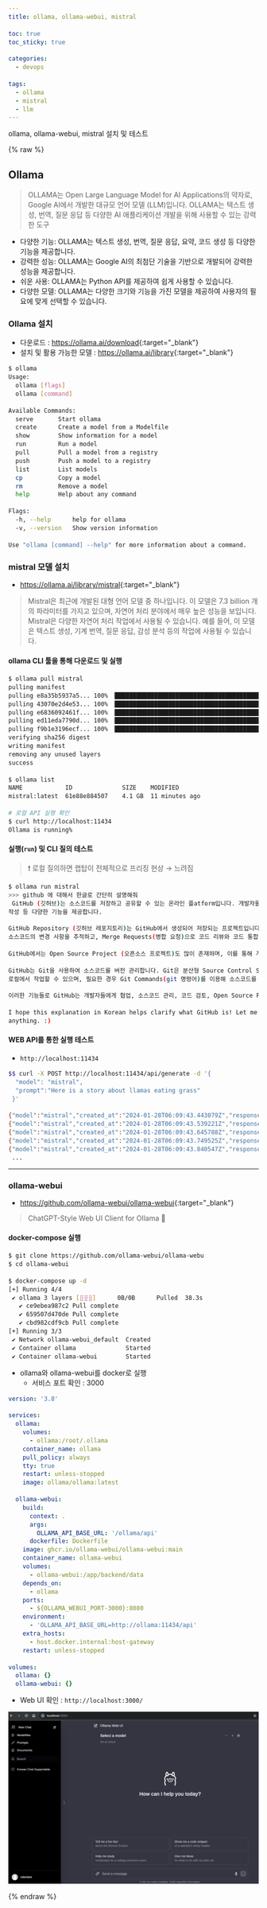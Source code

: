 ```yaml
---
title: ollama, ollama-webui, mistral  

toc: true
toc_sticky: true

categories:
  - devops

tags:
  - ollama
  - mistral
  - llm
---
```

 
ollama, ollama-webui, mistral 설치 및 테스트 

{% raw %}

## Ollama 

> OLLAMA는 Open Large Language Model for AI Applications의 약자로, Google AI에서 개발한 대규모 언어 모델 (LLM)입니다. 
> OLLAMA는 텍스트 생성, 번역, 질문 응답 등 다양한 AI 애플리케이션 개발을 위해 사용할 수 있는 강력한 도구

- 다양한 기능: OLLAMA는 텍스트 생성, 번역, 질문 응답, 요약, 코드 생성 등 다양한 기능을 제공합니다.
- 강력한 성능: OLLAMA는 Google AI의 최첨단 기술을 기반으로 개발되어 강력한 성능을 제공합니다.
- 쉬운 사용: OLLAMA는 Python API를 제공하여 쉽게 사용할 수 있습니다.
- 다양한 모델: OLLAMA는 다양한 크기와 기능을 가진 모델을 제공하여 사용자의 필요에 맞게 선택할 수 있습니다.

### Ollama 설치 
- 다운로드 : <https://ollama.ai/download>{:target="_blank"}
- 설치 및 활용 가능한 모델 : <https://ollama.ai/library>{:target="_blank"}

```sh
$ ollama
Usage:
  ollama [flags]
  ollama [command]

Available Commands:
  serve       Start ollama
  create      Create a model from a Modelfile
  show        Show information for a model
  run         Run a model
  pull        Pull a model from a registry
  push        Push a model to a registry
  list        List models
  cp          Copy a model
  rm          Remove a model
  help        Help about any command

Flags:
  -h, --help      help for ollama
  -v, --version   Show version information

Use "ollama [command] --help" for more information about a command.
```

### mistral 모델 설치
- <https://ollama.ai/library/mistral>{:target="_blank"}


> Mistral은 최근에 개발된 대형 언어 모델 중 하나입니다. 
이 모델은 7.3 billion 개의 파라미터를 가지고 있으며, 자연어 처리 분야에서 매우 높은 성능을 보입니다. 
Mistral은 다양한 자연어 처리 작업에서 사용될 수 있습니다. 
예를 들어, 이 모델은 텍스트 생성, 기계 번역, 질문 응답, 감성 분석 등의 작업에 사용될 수 있습니다.


#### ollama CLI 툴을 통해 다운로드 및 실행  

```sh
$ ollama pull mistral
pulling manifest
pulling e8a35b5937a5... 100% ▕████████████████████████████████████████████████████████████████████████████▏ 4.1 GB
pulling 43070e2d4e53... 100% ▕████████████████████████████████████████████████████████████████████████████▏  11 KB
pulling e6836092461f... 100% ▕████████████████████████████████████████████████████████████████████████████▏   42 B
pulling ed11eda7790d... 100% ▕████████████████████████████████████████████████████████████████████████████▏   30 B
pulling f9b1e3196ecf... 100% ▕████████████████████████████████████████████████████████████████████████████▏  483 B
verifying sha256 digest
writing manifest
removing any unused layers
success

$ ollama list
NAME          	ID          	SIZE  	MODIFIED
mistral:latest	61e88e884507	4.1 GB	11 minutes ago

# 로컬 API 실행 확인 
$ curl http://localhost:11434
Ollama is running%
```

#### 실행(`run`) 및 CLI 질의 테스트
 
> ❗️ 로컬 질의하면 랩탑이 전체적으로 프리징 현상 → 느려짐

```sh 
$ ollama run mistral
>>> github 에 대해서 한글로 간단히 설명해줘
 GitHub (깃허브)는 소스코드를 저장하고 공유할 수 있는 온라인 플atform입니다. 개발자들이 프로젝트를 만들어서 원활한 협업을 위해 사용됩니다. GitHub에서는 소스코드를 저장하고, 버전 관리, 코드 검토, �erkdown 문서
작성 등 다양한 기능을 제공합니다.

GitHub Repository (깃허브 레포지토리)는 GitHub에서 생성되어 저장되는 프로젝트입니다. 개발자들은 GitHub Repository에 원본 소스코드를 업로드하여 다른 개발자들과 공유할 수 있습니다. 이를 통해 협력하면
소스코드의 변경 사항을 추적하고, Merge Requests(병합 요청)으로 코드 리뷰와 코드 통합을 수행할 수 있습니다.

GitHub에서는 Open Source Project (오픈소스 프로젝트)도 많이 존재하며, 이를 통해 개발자들은 다른 개발자의 코드를 참고하고, 협력하며, 공부할 수 있습니다.

GitHub는 Git을 사용하여 소스코드를 버전 관리합니다. Git은 분산형 Source Control System(분산형 소스코드 제어 시스템)입니다. 이렇게 되면, 개발자들은 원격 저장소에서 최신 상태의 소스코드를  clone(복사)하여
로컬에서 작업할 수 있으며, 필요한 경우 Git Commands(git 명령어)를 이용해 소스코드를 push(전송)하거나 pull(받기)하여 GitHub Repository와 동기화할 수 있습니다.

이러한 기능들로 GitHub는 개발자들에게 협업, 소스코드 관리, 코드 검토, Open Source Project 참여 등을 용이하게 만들어줍니다.

I hope this explanation in Korean helps clarify what GitHub is! Let me know if you have any questions or need further clarification on
anything. :)
```

#### WEB API를 통한 실행 테스트
- `http://localhost:11434`
  
```sh
$$ curl -X POST http://localhost:11434/api/generate -d '{
  "model": "mistral",
  "prompt":"Here is a story about llamas eating grass"
 }'

{"model":"mistral","created_at":"2024-01-28T06:09:43.443079Z","response":" Title","done":false}
{"model":"mistral","created_at":"2024-01-28T06:09:43.539221Z","response":":","done":false}
{"model":"mistral","created_at":"2024-01-28T06:09:43.645788Z","response":" The","done":false}
{"model":"mistral","created_at":"2024-01-28T06:09:43.749525Z","response":" L","done":false}
{"model":"mistral","created_at":"2024-01-28T06:09:43.840547Z","response":"lam","done":false}
 ...
 ```

---

### ollama-webui 
- <https://github.com/ollama-webui/ollama-webui>{:target="_blank"}

> ChatGPT-Style Web UI Client for Ollama 🦙

#### docker-compose 실행 

```sh
$ git clone https://github.com/ollama-webui/ollama-webu
$ cd ollama-webui

$ docker-compose up -d
[+] Running 4/4
 ✔ ollama 3 layers [⣿⣿⣿]      0B/0B      Pulled  38.3s
   ✔ ce9ebea987c2 Pull complete                                               6.6s
   ✔ 659507d470de Pull complete                                               8.3s
   ✔ cbd982cdf9cb Pull complete                                              28.6s
[+] Running 3/3
 ✔ Network ollama-webui_default  Created                                      0.0s
 ✔ Container ollama              Started                                      0.1s
 ✔ Container ollama-webui        Started                                      0.0s
```

- ollama와 ollama-webui를 docker로 실행 
  - 서비스 포트 확인 : 3000

```yaml
version: '3.8'

services:
  ollama:
    volumes:
      - ollama:/root/.ollama
    container_name: ollama
    pull_policy: always
    tty: true
    restart: unless-stopped
    image: ollama/ollama:latest

  ollama-webui:
    build:
      context: .
      args:
        OLLAMA_API_BASE_URL: '/ollama/api'
      dockerfile: Dockerfile
    image: ghcr.io/ollama-webui/ollama-webui:main
    container_name: ollama-webui
    volumes:
      - ollama-webui:/app/backend/data
    depends_on:
      - ollama
    ports:
      - ${OLLAMA_WEBUI_PORT-3000}:8080
    environment:
      - 'OLLAMA_API_BASE_URL=http://ollama:11434/api'
    extra_hosts:
      - host.docker.internal:host-gateway
    restart: unless-stopped

volumes:
  ollama: {}
  ollama-webui: {}
```

- Web UI 확인 : `http://localhost:3000/`

![](/images/2024-01-28-15-25-15.png)

{% endraw %}
